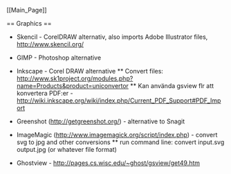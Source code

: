 [[Main_Page]]



== Graphics ==

* Skencil - CorelDRAW alternativ, also imports Adobe Illustrator files, http://www.skencil.org/
* GIMP - Photoshop alternative

* Inkscape - Corel DRAW alternative
** Convert files: http://www.sk1project.org/modules.php?name=Products&product=uniconvertor
** Kan använda gsview flr att konvertera PDF:er - http://wiki.inkscape.org/wiki/index.php/Current_PDF_Support#PDF_Import

* Greenshot (http://getgreenshot.org/) - alternative to Snagit

* ImageMagic (http://www.imagemagick.org/script/index.php) - convert svg to jpg and other conversions
** run command line: convert input.svg output.jpg (or whatever file format)

* Ghostview - http://pages.cs.wisc.edu/~ghost/gsview/get49.htm
